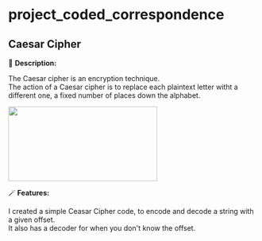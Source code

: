 # project_coded_correspondence
## Caesar Cipher
📝 **Description:** 

The Caesar cipher is an encryption technique.</br>
The action of a Caesar cipher is to replace each plaintext letter witht a different one, a fixed number of places down the alphabet.

<img src="https://upload.wikimedia.org/wikipedia/commons/thumb/4/4a/Caesar_cipher_left_shift_of_3.svg/640px-Caesar_cipher_left_shift_of_3.svg.png" style="height: 150px; width:300px;"/>

🪄 **Features:** 

I created a simple Ceasar Cipher code, to encode and decode a string with a given offset.</br>
It also has a decoder for when you don't know the offset.

